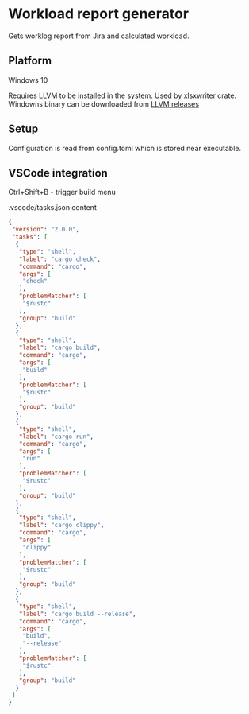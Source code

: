 # Workload report generator

Gets worklog report from Jira and calculated workload.

## Platform

Windows 10

Requires LLVM to be installed in the system. Used by xlsxwriter crate.
Windowns binary can be downloaded from [LLVM releases](https://releases.llvm.org/)

## Setup

Configuration is read from config.toml which is stored near executable.

## VSCode integration

Ctrl+Shift+B - trigger build menu

.vscode/tasks.json content

```json
{
 "version": "2.0.0",
 "tasks": [
  {
   "type": "shell",
   "label": "cargo check",
   "command": "cargo",
   "args": [
    "check"
   ],
   "problemMatcher": [
    "$rustc"
   ],
   "group": "build"
  },
  {
   "type": "shell",
   "label": "cargo build",
   "command": "cargo",
   "args": [
    "build"
   ],
   "problemMatcher": [
    "$rustc"
   ],
   "group": "build"
  },
  {
   "type": "shell",
   "label": "cargo run",
   "command": "cargo",
   "args": [
    "run"
   ],
   "problemMatcher": [
    "$rustc"
   ],
   "group": "build"
  },
  {
   "type": "shell",
   "label": "cargo clippy",
   "command": "cargo",
   "args": [
    "clippy"
   ],
   "problemMatcher": [
    "$rustc"
   ],
   "group": "build"
  },
  {
   "type": "shell",
   "label": "cargo build --release",
   "command": "cargo",
   "args": [
    "build",
    "--release"
   ],
   "problemMatcher": [
    "$rustc"
   ],
   "group": "build"
  }
 ]
}
```
